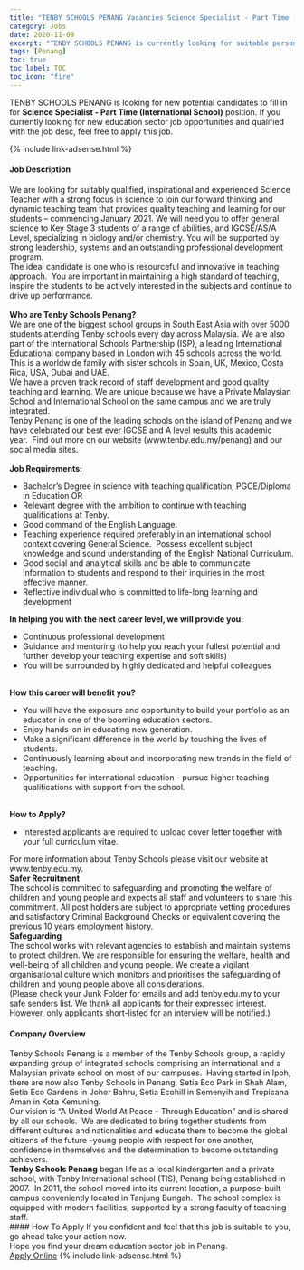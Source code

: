 ```yaml
---
title: "TENBY SCHOOLS PENANG Vacancies Science Specialist - Part Time (International School)" 
category: Jobs 
date: 2020-11-09 
excerpt: "TENBY SCHOOLS PENANG is currently looking for suitable person to fill in the Science Specialist - Part Time (International School) which positioned at Penang" 
tags: [Penang] 
toc: true 
toc_label: TOC 
toc_icon: "fire" 
--- 
```


<p>TENBY SCHOOLS PENANG is looking for new potential candidates to fill in for <b>Science Specialist - Part Time (International School)</b> position. If you currently looking for new education sector job opportunities and qualified with the job desc, feel free to apply this job.
</p>{% include link-adsense.html %} 
 <div><div><div><h4>Job Description</h4></div></div><div><div><span><div><div><div>We are looking for suitably qualified, inspirational and experienced Science Teacher with a strong focus in science to join our forward thinking and dynamic teaching team that provides quality teaching and learning for our students &#8211; commencing January 2021. We will need you to offer general science to Key Stage 3 students of a range of abilities, and IGCSE/AS/A Level, specializing in biology and/or chemistry. You will be supported by strong leadership, systems and an outstanding professional development program.</div><div>The ideal candidate is one who is resourceful and innovative in teaching approach.&#160; You are important in maintaining a high standard of teaching, inspire the students to be actively interested in the subjects and continue to drive up performance.</div><div><br><strong>Who are Tenby Schools Penang?</strong></div><div>We are one of the biggest school groups in South East Asia with over 5000 students attending Tenby schools every day across Malaysia. We are also part of the International Schools Partnership (ISP), a leading International Educational company based in London with 45 schools across the world. This is a worldwide family with sister schools in Spain, UK, Mexico, Costa Rica, USA, Dubai and UAE.</div><div>We have a proven track record of staff development and good quality teaching and learning. We are unique because we have a Private Malaysian School and International School on the same campus and we are truly integrated.</div><div>Tenby Penang is one of the leading schools on the island of Penang and we have celebrated our best ever IGCSE and A level results this academic year.&#160; Find out more on our website (www.tenby.edu.my/penang) and our social media sites.</div><div><br><strong>Job Requirements:</strong></div><ul><li>Bachelor&#8217;s Degree in science with teaching qualification, PGCE/Diploma in Education OR</li><li>Relevant degree with the ambition to continue with teaching qualifications at Tenby.</li><li>Good command of the English Language.</li><li>Teaching experience required preferably in an international school context covering General Science.&#160; Possess excellent subject knowledge and sound understanding of the English National Curriculum.</li><li>Good social and analytical skills and be able to communicate information to students and respond to their inquiries in the most effective manner.</li><li>Reflective individual who is committed to life-long learning and development</li></ul><div><strong>In helping you with the next career level, we will provide you:</strong></div><ul><li>Continuous professional development</li><li>Guidance and mentoring (to help you reach your fullest potential and further develop your teaching expertise and soft skills)</li><li>You will be surrounded by highly dedicated and helpful colleagues</li></ul><div><br><strong>How this career will benefit you?</strong></div><ul><li>You will have the exposure and opportunity to build your portfolio as an educator in one of the booming education sectors.</li><li>Enjoy hands-on in educating new generation.</li><li>Make a significant difference in the world by touching the lives of students.</li><li>Continuously learning about and incorporating new trends in the field of teaching.</li><li>Opportunities for international education - pursue higher teaching qualifications with support from the school.</li></ul><div><br><strong>How to Apply?</strong></div><ul><li>Interested applicants are required to upload cover letter together with your full curriculum vitae.</li></ul><div><div>For more information about Tenby Schools please visit our website at www.tenby.edu.my.</div><div><strong>Safer Recruitment</strong><br>The school is committed to safeguarding and promoting the welfare of children and young people and expects all staff and volunteers to share this commitment. All post holders are subject to appropriate vetting procedures and satisfactory Criminal Background Checks or equivalent covering the previous 10 years employment history.</div><div><strong>Safeguarding</strong><br>The school works with relevant agencies to establish and maintain systems to protect children. We are responsible for ensuring the welfare, health and well-being of all children and young people. We create a vigilant organisational culture which monitors and prioritises the safeguarding of children and young people above all considerations.</div><div>(Please check your Junk Folder for emails and add tenby.edu.my to your safe senders list. We thank all applicants for their expressed interest. However, only applicants short-listed for an interview will be notified.)</div></div></div></div></span></div></div></div> 
<div><div><div><h4>Company Overview</h4></div></div><div><div><span><div><div>
<div>
		Tenby Schools Penang is a member of the Tenby Schools group, a rapidly expanding group of integrated schools comprising an international and a Malaysian private school on most of our campuses.&#160; Having started in Ipoh, there are now also Tenby Schools in Penang, Setia Eco Park in Shah Alam, Setia Eco Gardens in Johor Bahru, Setia Ecohill in Semenyih and Tropicana Aman in Kota Kemuning.</div>
<div>
		Our vision is &#8220;A United World At Peace &#8211; Through Education&#8221; and is shared by all our schools.&#160; We are dedicated to bring together students from different cultures and nationalities and educate them to become the global citizens of the future &#8211;young people with respect for one another, confidence in themselves and the determination to become outstanding achievers.</div>
<div>
<strong>Tenby Schools Penang</strong> began life as a local kindergarten and a private school, with Tenby International school (TIS), Penang being established in 2007.&#160; In 2011, the school moved into its current location, a purpose-built campus conveniently located in Tanjung Bungah.&#160; The school complex is equipped with modern facilities, supported by a strong faculty of teaching staff.</div>
</div></div></span></div></div></div> 
#### How To Apply 
If you confident and feel that this job is suitable to you, go ahead take your action now. <br/> 
Hope you find your dream education sector job in Penang. <br/> 
<a href="https://www.jobstreet.com.my/en/job/science-specialist-part-time-international-school-4419060?jobId=jobstreet-my-job-4419060&sectionRank=10&token=0~6ffc1593-e57c-4ea3-9cd4-7b242577603c&fr=SRP%20View%20In%20New%20Ta" class="btn btn--info" target="_blank" rel="nofollow noopenner">Apply Online</a> 
{% include link-adsense.html %} 
